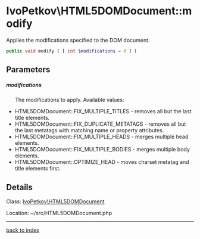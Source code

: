 # IvoPetkov\HTML5DOMDocument::modify

Applies the modifications specified to the DOM document.

```php
public void modify ( [ int $modifications = 0 ] )
```

## Parameters

##### modifications

&nbsp;&nbsp;&nbsp;&nbsp;&nbsp;&nbsp;The modifications to apply. Available values:
- HTML5DOMDocument::FIX_MULTIPLE_TITLES - removes all but the last title elements.
- HTML5DOMDocument::FIX_DUPLICATE_METATAGS - removes all but the last metatags with matching name or property attributes.
- HTML5DOMDocument::FIX_MULTIPLE_HEADS - merges multiple head elements.
- HTML5DOMDocument::FIX_MULTIPLE_BODIES - merges multiple body elements.
- HTML5DOMDocument::OPTIMIZE_HEAD - moves charset metatag and title elements first.

## Details

Class: [IvoPetkov\HTML5DOMDocument](ivopetkov.html5domdocument.class.md)

Location: ~/src/HTML5DOMDocument.php

---

[back to index](index.md)

